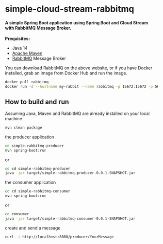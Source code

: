 # simple-cloud-stream-rabbitmq

#### A simple Spring Boot application using Spring Boot and Cloud Stream with RabbitMQ Message Broker.

**Prequisites:**

* Java 14
* [Apache Maven](https:http://maven.apache.org/)
* [RabbitMQ](https://activemq.apache.org/) Message Broker

You can download RabbitMQ on the above website, or if you have Docker installed,
grab an image from Docker Hub and run the image. 
```bash
docker pull rabbitmq
docker run -d --hostname my-rabbit --name rabbitmq -p 15672:15672 -p 5672:5672 rabbitmq:3-management
```

## How to build and run

Assuming Java, Maven and RabbitMQ are already installed on your local machine

```bash
mvn clean package
```

the producer application

```bash
cd simple-rabbitmq-producer
mvn spring-boot:run
```

or

```bash
cd cd simple-rabbitmq-producer
java -jar target/simple-rabbitmq-producer-0.0.1-SNAPSHOT.jar
```

the consumer application

```bash
cd cd simple-rabbitmq-consumer                              
mvn spring-boot:run
```

or

```bash
cd consumer
java -jar target/simple-rabbitmq-consumer-0.0.1-SNAPSHOT.jar
```
create and send a message

```bash
curl -i http://localhost:8080/producer/YourMessage
```
